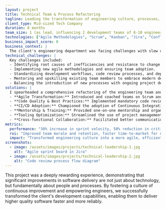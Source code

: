 ```yaml
---
layout: project
title: Technical Team & Process Refactoring
tagline: Leading the transformation of engineering culture, processes, and team structure for enhanced agility and delivery.
client_type: Mid-sized Tech Company
duration: 8 months
team_size: 1 (as lead, influencing 2 development teams of 8-10 engineers each)
technologies: ["Agile Methodologies", "Scrum", "Kanban", "Jira", "Confluence", "GitLab CI", "Code Review Best Practices", "Mentorship"]
business_impact_score: 8
business_context: |
  The client's engineering department was facing challenges with slow delivery cycles, inconsistent code quality, and low team morale. A lack of standardized processes and clear technical leadership led to inefficiencies and missed deadlines, impacting product roadmap execution.
technical_challenges: |
  Key challenges included:
  - Identifying root causes of inefficiencies and resistance to change within existing teams.
  - Implementing new agile methodologies and ensuring team adoption.
  - Standardizing development workflows, code review processes, and deployment strategies.
  - Mentoring and upskilling existing team members to embrace modern development practices.
  - Balancing the introduction of new processes with ongoing project delivery.
solutions: |
  I spearheaded a comprehensive refactoring of the engineering team and processes:
  - **Agile Transformation:** Introduced and coached teams on Scrum and Kanban methodologies, facilitating daily stand-ups, sprint planning, and retrospectives to improve transparency and predictability.
  - **Code Quality & Best Practices:** Implemented mandatory code review processes, established coding standards, and introduced static analysis tools to improve code quality and reduce technical debt.
  - **CI/CD Adoption:** Championed the adoption of Continuous Integration and Continuous Delivery practices, automating testing and deployment pipelines to accelerate delivery cycles.
  - **Mentorship & Training:** Provided one-on-one mentorship and organized workshops on topics like clean code, test-driven development, and effective debugging, fostering a culture of continuous learning.
  - **Tooling Optimization:** Streamlined the use of project management tools (Jira, Confluence) and version control systems (GitLab) to enhance collaboration and visibility.
  - **Cross-functional Collaboration:** Facilitated better communication and collaboration between development, QA, and product teams.
metrics:
  performance: "30% increase in sprint velocity, 50% reduction in critical bugs post-deployment"
  roi: "Improved team morale and retention, faster time-to-market for new features, enhanced product quality"
  impact: "Transformed engineering culture into a more agile, efficient, and collaborative environment, directly contributing to business growth and innovation."
screenshots:
  - image: /assets/images/projects/technical-leadership-1.jpg
    alt: "Agile sprint board in Jira"
  - image: /assets/images/projects/technical-leadership-2.jpg
    alt: "Code review process flow diagram"
---
```


This project was a deeply rewarding experience, demonstrating that significant improvements in software delivery are not just about technology, but fundamentally about people and processes. By fostering a culture of continuous improvement and empowering engineers, we successfully transformed the client's development capabilities, enabling them to deliver higher quality software faster and more reliably.